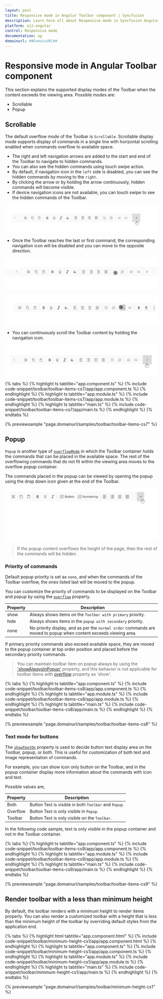 ```yaml
---
layout: post
title: Responsive mode in Angular Toolbar component | Syncfusion
description: Learn here all about Responsive mode in Syncfusion Angular Toolbar component of Syncfusion Essential JS 2 and more.
platform: ej2-angular
control: Responsive mode 
documentation: ug
domainurl: ##DomainURL##
---
```


# Responsive mode in Angular Toolbar component

This section explains the supported display modes of the Toolbar when the content exceeds the viewing area. Possible modes are:

* Scrollable
* Popup

## Scrollable

The default overflow mode of the Toolbar is `Scrollable`. Scrollable display mode supports display of commands in a single line with horizontal scrolling enabled when commands overflow to available space.

* The right and left navigation arrows are added to the start and end of the Toolbar to navigate to hidden commands.
* You can also see the hidden commands using touch swipe action.
* By default, if navigation icon in the `left` side is disabled, you can see the hidden commands by moving to the `right`.
* By clicking the arrow or by holding the arrow continuously,  hidden commands will become visible.
* If device navigation icons are not available, you can touch swipe to see the hidden commands of the Toolbar.

![Scrollable](./images/scrolling.gif)

* Once the Toolbar reaches the last or first command, the  corresponding navigation icon will be disabled and you can move to the opposite direction.

![Touch scroll](./images/scrolling_touch.gif)

![Swipe scroll](./images/scrolling_swipe.gif)

* You can continuously scroll the Toolbar content by holding the navigation icon.

![Long press scroll](./images/scrolling_long_press.gif)

{% tabs %}
{% highlight ts tabtitle="app.component.ts" %}
{% include code-snippet/toolbar/toolbar-items-cs7/app/app.component.ts %}
{% endhighlight %}
{% highlight ts tabtitle="app.module.ts" %}
{% include code-snippet/toolbar/toolbar-items-cs7/app/app.module.ts %}
{% endhighlight %}
{% highlight ts tabtitle="main.ts" %}
{% include code-snippet/toolbar/toolbar-items-cs7/app/main.ts %}
{% endhighlight %}
{% endtabs %}
  
{% previewsample "page.domainurl/samples/toolbar/toolbar-items-cs7" %}

## Popup

`Popup` is another type of [`overflowMode`](https://ej2.syncfusion.com/angular/documentation/api/toolbar#overflowmode) in which the Toolbar container holds the commands that can be placed in the available space. The rest of the overflowing commands that do not fit within the viewing area moves to the overflow popup container.

The commands placed in the popup can be viewed by opening the popup using the drop down icon given at the end of the Toolbar.

![Toolbar popup](images/popup.gif)

> If the popup content overflows the height of the page, then the rest of the commands will be hidden.

### Priority of commands

Default popup priority is set as `none`, and when the commands of the Toolbar overflow, the ones listed last will be moved to the popup.

You can customize the priority of commands to be displayed on the Toolbar and popup by using the [`overflow`](https://ej2.syncfusion.com/angular/documentation/api/toolbar/itemModel#overflow) property.

Property     | Description
------------ | -------------
  show       | Always shows items on the `Toolbar with primary` priority.
  hide       | Always shows items in the `popup with secondary` priority.
  none       | No priority display, and as per the `normal order` commands are moved to popup when content exceeds viewing area.

If primary priority commands also exceed available space, they are moved to the popup container at top order position and placed before the secondary priority commands.

> You can maintain toolbar item on popup always by using the ['showAlwaysInPopup'](https://ej2.syncfusion.com/angular/documentation/api/toolbar/itemDirective#showalwaysinpopup) property, and this behavior is not applicable for toolbar items with [overflow](https://ej2.syncfusion.com/angular/documentation/api/toolbar/item#overflow) property as 'show'.

{% tabs %}
{% highlight ts tabtitle="app.component.ts" %}
{% include code-snippet/toolbar/toolbar-items-cs8/app/app.component.ts %}
{% endhighlight %}
{% highlight ts tabtitle="app.module.ts" %}
{% include code-snippet/toolbar/toolbar-items-cs8/app/app.module.ts %}
{% endhighlight %}
{% highlight ts tabtitle="main.ts" %}
{% include code-snippet/toolbar/toolbar-items-cs8/app/main.ts %}
{% endhighlight %}
{% endtabs %}
  
{% previewsample "page.domainurl/samples/toolbar/toolbar-items-cs8" %}

### Text mode for buttons

The [`showTextOn`](https://ej2.syncfusion.com/angular/documentation/api/toolbar/item#showtexton) property is used to decide button text display area on the Toolbar, popup, or both. This is useful for customization of both text and image representation of commands.

For example, you can show icon only button on the Toolbar, and in the popup container display more information about the commands with icon and text.

Possible values are,

  Property   | Description
------------ | -------------
  Both     | Button Text is visible in both `Toolbar` and `Popup`.
  Overflow | Button Text is only visible in `Popup`.
  Toolbar  | Button Text is only visible on the `Toolbar`.

In the following code sample, text is only visible in the popup container and not in the Toolbar container.

{% tabs %}
{% highlight ts tabtitle="app.component.ts" %}
{% include code-snippet/toolbar/toolbar-items-cs9/app/app.component.ts %}
{% endhighlight %}
{% highlight ts tabtitle="app.module.ts" %}
{% include code-snippet/toolbar/toolbar-items-cs9/app/app.module.ts %}
{% endhighlight %}
{% highlight ts tabtitle="main.ts" %}
{% include code-snippet/toolbar/toolbar-items-cs9/app/main.ts %}
{% endhighlight %}
{% endtabs %}
  
{% previewsample "page.domainurl/samples/toolbar/toolbar-items-cs9" %}

## Render toolbar with a less than minimum height

By default, the toolbar renders with a minimum height to render items properly. You can also render a customized toolbar with a height that is less than the minimum height of the toolbar by overriding default styles from the application end.

{% tabs %}
{% highlight html tabtitle="app.component.html" %}
{% include code-snippet/toolbar/minimum-height-cs1/app/app.component.html %}
{% endhighlight %}
{% highlight ts tabtitle="app.component.ts" %}
{% include code-snippet/toolbar/minimum-height-cs1/app/app.component.ts %}
{% endhighlight %}
{% highlight ts tabtitle="app.module.ts" %}
{% include code-snippet/toolbar/minimum-height-cs1/app/app.module.ts %}
{% endhighlight %}
{% highlight ts tabtitle="main.ts" %}
{% include code-snippet/toolbar/minimum-height-cs1/app/main.ts %}
{% endhighlight %}
{% endtabs %}
  
{% previewsample "page.domainurl/samples/toolbar/minimum-height-cs1" %}
